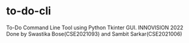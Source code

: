 # to-do-cli
To-Do Command Line Tool using Python Tkinter GUI.
INNOVISION 2022
Done by Swastika Bose(CSE2021093) and Sambit Sarkar(CSE2021006)
